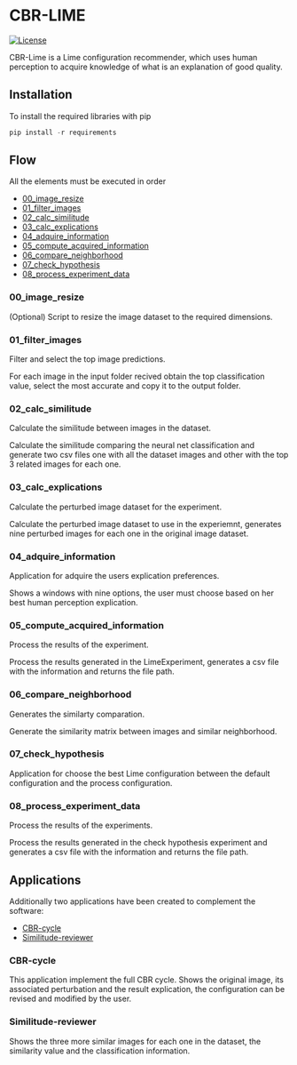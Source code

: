 # CBR-LIME

[![License](https://img.shields.io/badge/license-GNU_3-green)](https://www.gnu.org/licenses/gpl-3.0.html)

CBR-Lime is a Lime configuration recommender, which uses human perception to acquire knowledge of what is an explanation of good quality.

## Installation

To install the required libraries with pip  

```python
pip install -r requirements
```

## Flow

All the elements must be executed in order

- [00_image_resize](00_image_resize)
- [01_filter_images](01_filter_images)
- [02_calc_similitude](02_calc_similitude)
- [03_calc_explications](03_calc_explications)
- [04_adquire_information](04_adquire_information)
- [05_compute_acquired_information](05_compute_acquired_information)
- [06_compare_neighborhood](06_compare_neighborhood)
- [07_check_hypothesis](07_check_hypothesis)
- [08_process_experiment_data](08_process_experiment_data)

### 00_image_resize

(Optional) Script to resize the image dataset to the required dimensions.

### 01_filter_images

Filter and select the top image predictions.

For each image in the input folder recived obtain the top classification value, select the most accurate and copy it to the output folder.

### 02_calc_similitude

Calculate the similitude between images in the dataset.

Calculate the similitude comparing the neural net classification and generate two csv files one with all the dataset images and other with the top 3 related images for each one.

### 03_calc_explications

Calculate the perturbed image dataset for the experiment.

Calculate the perturbed image dataset to use in the experiemnt, generates nine perturbed images for each one in the original image dataset.

### 04_adquire_information

Application for adquire the users explication preferences.

Shows a windows with nine options, the user must choose based on her best
human perception explication.

### 05_compute_acquired_information

Process the results of the experiment.

Process the results generated in the LimeExperiment, generates a csv file with the information and returns the file path.

### 06_compare_neighborhood

Generates the similarty comparation.

Generate the similarity matrix between images and similar neighborhood.

### 07_check_hypothesis

Application for choose the best Lime configuration between the default configuration and the process configuration.

### 08_process_experiment_data

Process the results of the experiments.

Process the results generated in the check hypothesis experiment and generates a csv file with the information and returns the file path.

## Applications

Additionally two applications have been created to complement the software:

- [CBR-cycle](CBR-cycle)
- [Similitude-reviewer](Similitude-reviewer)

### CBR-cycle

This application implement the full CBR cycle. Shows the original image, its associated perturbation and the result explication, the configuration can be revised and modified by the user.

### Similitude-reviewer

Shows the three more similar images for each one in the dataset, the similarity value and the classification information.
